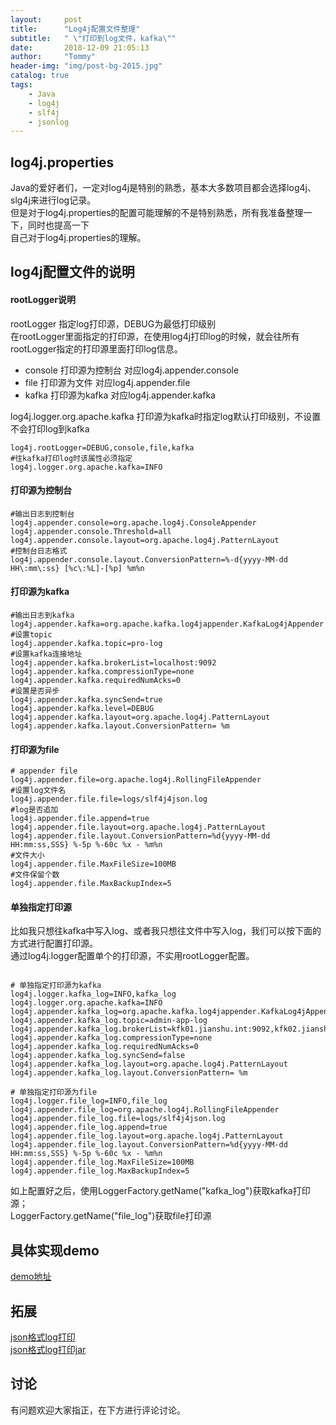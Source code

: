 ```yaml
---
layout:     post
title:      "Log4j配置文件整理"
subtitle:   " \"打印到log文件，kafka\""
date:       2018-12-09 21:05:13
author:     "Tommy"
header-img: "img/post-bg-2015.jpg"
catalog: true
tags:
    - Java
    - log4j
    - slf4j 
    - jsonlog
---
```


## log4j.properties
Java的爱好者们，一定对log4j是特别的熟悉，基本大多数项目都会选择log4j、slg4j来进行log记录。<br/>
但是对于log4j.properties的配置可能理解的不是特别熟悉，所有我准备整理一下，同时也提高一下<br/>
自己对于log4j.properties的理解。

## log4j配置文件的说明
#### rootLogger说明

rootLogger 指定log打印源，DEBUG为最低打印级别<br/>
在rootLogger里面指定的打印源，在使用log4j打印log的时候，就会往所有rootLogger指定的打印源里面打印log信息。
- console 打印源为控制台 对应log4j.appender.console
- file 打印源为文件 对应log4j.appender.file
- kafka 打印源为kafka 对应log4j.appender.kafka

log4j.logger.org.apache.kafka 打印源为kafka时指定log默认打印级别，不设置不会打印log到kafka

``` properties
log4j.rootLogger=DEBUG,console,file,kafka
#往kafka打印log时该属性必须指定
log4j.logger.org.apache.kafka=INFO 
```

#### 打印源为控制台
``` properties
#输出日志到控制台
log4j.appender.console=org.apache.log4j.ConsoleAppender
log4j.appender.console.Threshold=all
log4j.appender.console.layout=org.apache.log4j.PatternLayout
#控制台日志格式
log4j.appender.console.layout.ConversionPattern=%-d{yyyy-MM-dd HH\:mm\:ss} [%c\:%L]-[%p] %m%n
```

#### 打印源为kafka
``` properties
#输出日志到kafka
log4j.appender.kafka=org.apache.kafka.log4jappender.KafkaLog4jAppender
#设置topic
log4j.appender.kafka.topic=pro-log
#设置kafka连接地址
log4j.appender.kafka.brokerList=localhost:9092
log4j.appender.kafka.compressionType=none
log4j.appender.kafka.requiredNumAcks=0
#设置是否异步
log4j.appender.kafka.syncSend=true
log4j.appender.kafka.level=DEBUG
log4j.appender.kafka.layout=org.apache.log4j.PatternLayout
log4j.appender.kafka.layout.ConversionPattern= %m
```

#### 打印源为file
``` properties
# appender file
log4j.appender.file=org.apache.log4j.RollingFileAppender
#设置log文件名
log4j.appender.file.file=logs/slf4j4json.log
#log是否追加
log4j.appender.file.append=true
log4j.appender.file.layout=org.apache.log4j.PatternLayout
log4j.appender.file.layout.ConversionPattern=%d{yyyy-MM-dd HH:mm:ss,SSS} %-5p %-60c %x - %m%n
#文件大小
log4j.appender.file.MaxFileSize=100MB
#文件保留个数
log4j.appender.file.MaxBackupIndex=5
```

#### 单独指定打印源
比如我只想往kafka中写入log、或者我只想往文件中写入log，我们可以按下面的方式进行配置打印源。<br/>
通过log4j.logger配置单个的打印源，不实用rootLogger配置。

``` properties

# 单独指定打印源为kafka
log4j.logger.kafka_log=INFO,kafka_log
log4j.logger.org.apache.kafka=INFO
log4j.appender.kafka_log=org.apache.kafka.log4jappender.KafkaLog4jAppender
log4j.appender.kafka_log.topic=admin-app-log
log4j.appender.kafka_log.brokerList=kfk01.jianshu.int:9092,kfk02.jianshu.int:9092,kfk03.jianshu.int:9092,kfk04.jianshu.int:9092,kfk05.jianshu.int:9092
log4j.appender.kafka_log.compressionType=none
log4j.appender.kafka_log.requiredNumAcks=0
log4j.appender.kafka_log.syncSend=false
log4j.appender.kafka_log.layout=org.apache.log4j.PatternLayout
log4j.appender.kafka_log.layout.ConversionPattern= %m

# 单独指定打印源为file
log4j.logger.file_log=INFO,file_log
log4j.appender.file_log=org.apache.log4j.RollingFileAppender
log4j.appender.file_log.file=logs/slf4j4json.log
log4j.appender.file_log.append=true
log4j.appender.file_log.layout=org.apache.log4j.PatternLayout
log4j.appender.file_log.layout.ConversionPattern=%d{yyyy-MM-dd HH:mm:ss,SSS} %-5p %-60c %x - %m%n
log4j.appender.file_log.MaxFileSize=100MB
log4j.appender.file_log.MaxBackupIndex=5

```
如上配置好之后，使用LoggerFactory.getName("kafka_log")获取kafka打印源； <br/>
LoggerFactory.getName("file_log")获取file打印源

## 具体实现demo
[demo地址](https://github.com/joyang1/log4j)

## 拓展
[json格式log打印](https://github.com/joyang1/slf4j4json)<br/>
[json格式log打印jar](http://blog.tommyyang.cn/2018/08/29/JsonLoggerForJava/)

## 讨论
有问题欢迎大家指正，在下方进行评论讨论。